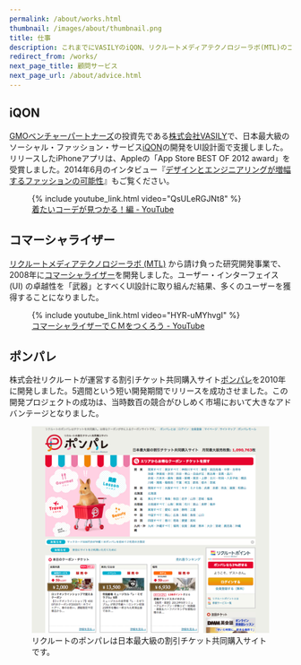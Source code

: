 ```yaml
---
permalink: /about/works.html
thumbnail: /images/about/thumbnail.png
title: 仕事
description: これまでにVASILYのiQON、リクルートメディアテクノロジーラボ(MTL)のコマーシャライザー、リクルートのポンパレなどの開発に携わりました。
redirect_from: /works/
next_page_title: 顧問サービス
next_page_url: /about/advice.html
---
```


## iQON

[GMOベンチャーパートナーズ](http://www.gmo-vp.com)の投資先である[株式会社VASILY](http://vasily.jp)で、日本最大級のソーシャル・ファッション・サービス[iQON](http://www.iqon.jp)の開発をUI設計面で支援しました。リリースしたiPhoneアプリは、Appleの「App Store BEST OF 2012 award」を受賞しました。2014年6月のインタビュー『[デザインとエンジニアリングが増幅するファッションの可能性](http://gmo-vp.com/interview/2014/08/2.html)』もご覧ください。

<figure>
  {% include youtube_link.html video="QsULeRGJNt8" %}
  <figcaption><a href="https://www.youtube.com/watch?v=QsULeRGJNt8">着たいコーデが見つかる！編 - YouTube</a></figcaption>
</figure>

## コマーシャライザー

[リクルートメディアテクノロジーラボ (MTL)](http://mtl.recruit.co.jp/) から請け負った研究開発事業で、2008年に[コマーシャライザー](http://mtl.recruit.co.jp/works/2008/cmizer.html)を開発しました。ユーザー・インターフェイス (UI) の卓越性を「武器」とすべくUI設計に取り組んだ結果、多くのユーザーを獲得することになりました。

<figure>
  {% include youtube_link.html video="HYR-uMYhvgI" %}
  <figcaption><a href="https://www.youtube.com/watch?v=HYR-uMYhvgI">コマーシャライザーでＣＭをつくろう - YouTube</a></figcaption>
</figure>

## ポンパレ

株式会社リクルートが運営する割引チケット共同購入サイト[ポンパレ](http://ponpare.jp)を2010年に開発しました。5週間という短い開発期間でリリースを成功させました。この開発プロジェクトの成功は、当時数百の競合がひしめく市場において大きなアドバンテージとなりました。

<figure>
  <img src="/images/about/ponpare.png" alt="ポンパレのスクリーンショット">
  <figcaption>リクルートのポンパレは日本最大級の割引チケット共同購入サイトです。</figcaption>
</figure>
